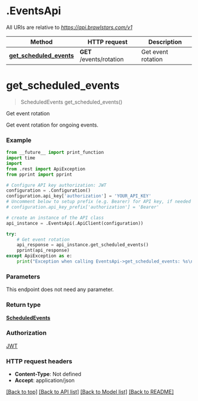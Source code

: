 # .EventsApi

All URIs are relative to *https://api.brawlstars.com/v1*

Method | HTTP request | Description
------------- | ------------- | -------------
[**get_scheduled_events**](EventsApi.md#get_scheduled_events) | **GET** /events/rotation | Get event rotation

# **get_scheduled_events**
> ScheduledEvents get_scheduled_events()

Get event rotation

Get event rotation for ongoing events.

### Example
```python
from __future__ import print_function
import time
import 
from .rest import ApiException
from pprint import pprint

# Configure API key authorization: JWT
configuration = .Configuration()
configuration.api_key['authorization'] = 'YOUR_API_KEY'
# Uncomment below to setup prefix (e.g. Bearer) for API key, if needed
# configuration.api_key_prefix['authorization'] = 'Bearer'

# create an instance of the API class
api_instance = .EventsApi(.ApiClient(configuration))

try:
    # Get event rotation
    api_response = api_instance.get_scheduled_events()
    pprint(api_response)
except ApiException as e:
    print("Exception when calling EventsApi->get_scheduled_events: %s\n" % e)
```

### Parameters
This endpoint does not need any parameter.

### Return type

[**ScheduledEvents**](ScheduledEvents.md)

### Authorization

[JWT](../README.md#JWT)

### HTTP request headers

 - **Content-Type**: Not defined
 - **Accept**: application/json

[[Back to top]](#) [[Back to API list]](../README.md#documentation-for-api-endpoints) [[Back to Model list]](../README.md#documentation-for-models) [[Back to README]](../README.md)

